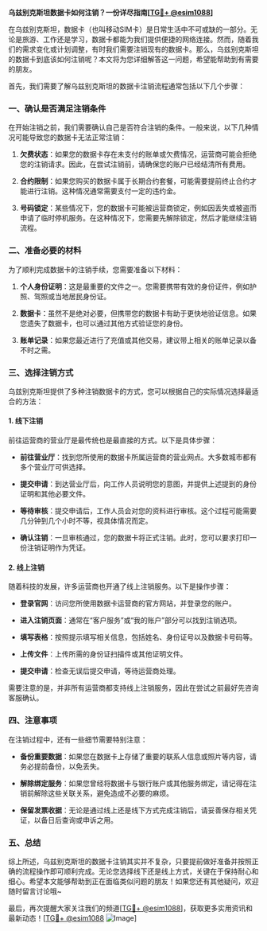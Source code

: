 **乌兹别克斯坦数据卡如何注销？一份详尽指南[[TG💪+ @esim1088](https://t.me/s/esim1088)]**

在乌兹别克斯坦，数据卡（也叫移动SIM卡）是日常生活中不可或缺的一部分。无论是旅游、工作还是学习，数据卡都能为我们提供便捷的网络连接。然而，随着我们的需求变化或计划调整，有时我们需要注销现有的数据卡。那么，乌兹别克斯坦的数据卡到底该如何注销呢？本文将为您详细解答这一问题，希望能帮助到有需要的朋友。

首先，我们需要了解乌兹别克斯坦的数据卡注销流程通常包括以下几个步骤：

### 一、确认是否满足注销条件

在开始注销之前，我们需要确认自己是否符合注销的条件。一般来说，以下几种情况可能导致您的数据卡无法正常注销：

1. **欠费状态**：如果您的数据卡存在未支付的账单或欠费情况，运营商可能会拒绝您的注销请求。因此，在尝试注销前，请确保您的账户已经结清所有费用。
   
2. **合约限制**：如果您购买的数据卡属于长期合约套餐，可能需要提前终止合约才能进行注销。这种情况通常需要支付一定的违约金。

3. **号码锁定**：某些情况下，您的数据卡可能被运营商锁定，例如因丢失或被盗而申请了临时停机服务。在这种情况下，您需要先解除锁定，然后才能继续注销流程。

### 二、准备必要的材料

为了顺利完成数据卡的注销手续，您需要准备以下材料：

1. **个人身份证明**：这是最重要的文件之一。您需要携带有效的身份证件，例如护照、驾照或当地居民身份证。

2. **数据卡**：虽然不是绝对必要，但携带您的数据卡有助于更快地验证信息。如果您遗失了数据卡，也可以通过其他方式验证您的身份。

3. **账单记录**：如果您最近进行了充值或其他交易，建议带上相关的账单记录以备不时之需。

### 三、选择注销方式

乌兹别克斯坦提供了多种注销数据卡的方式，您可以根据自己的实际情况选择最适合的方法：

#### 1. **线下注销**

前往运营商的营业厅是最传统也是最直接的方式。以下是具体步骤：

- **前往营业厅**：找到您所使用的数据卡所属运营商的营业网点。大多数城市都有多个营业厅可供选择。
  
- **提交申请**：到达营业厅后，向工作人员说明您的意图，并提供上述提到的身份证明和其他必要文件。

- **等待审核**：提交申请后，工作人员会对您的资料进行审核。这个过程可能需要几分钟到几个小时不等，视具体情况而定。

- **确认注销**：一旦审核通过，您的数据卡将正式注销。此时，您可以要求打印一份注销证明作为凭证。

#### 2. **线上注销**

随着科技的发展，许多运营商也开通了线上注销服务。以下是操作步骤：

- **登录官网**：访问您所使用数据卡运营商的官方网站，并登录您的账户。

- **进入注销页面**：通常在“客户服务”或“我的账户”部分可以找到注销选项。

- **填写表格**：按照提示填写相关信息，包括姓名、身份证号以及数据卡号码等。

- **上传文件**：上传所需的身份证扫描件或其他证明文件。

- **提交申请**：检查无误后提交申请，等待运营商处理。

需要注意的是，并非所有运营商都支持线上注销服务，因此在尝试之前最好先咨询客服确认。

### 四、注意事项

在注销过程中，还有一些细节需要特别注意：

- **备份重要数据**：如果您在数据卡上存储了重要的联系人信息或照片等内容，请务必提前备份，以免丢失。

- **解除绑定服务**：如果您曾经将数据卡与银行账户或其他服务绑定，请记得在注销前解除这些关联关系，避免造成不必要的麻烦。

- **保留发票收据**：无论是通过线上还是线下方式完成注销后，请妥善保存相关凭证，以备日后查询或申诉之用。

### 五、总结

综上所述，乌兹别克斯坦的数据卡注销其实并不复杂，只要提前做好准备并按照正确的流程操作即可顺利完成。无论您选择线下还是线上方式，关键在于保持耐心和细心。希望本文能够帮助到正在面临类似问题的朋友！如果您还有其他疑问，欢迎随时留言讨论哦~

最后，再次提醒大家关注我们的频道[[TG💪+ @esim1088](https://t.me/s/esim1088)]，获取更多实用资讯和最新动态！[[TG💪+ @esim1088](https://t.me/s/esim1088) ![Image](https://i.postimg.cc/4NQfJmqS/Snipaste-2025-05-13-00-14-12.png)]